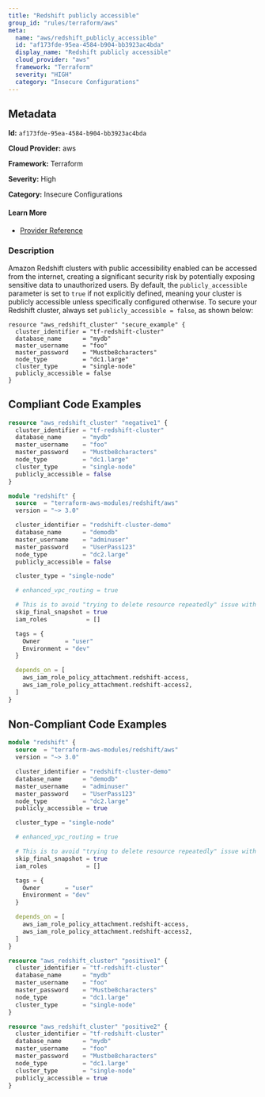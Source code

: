 ```yaml
---
title: "Redshift publicly accessible"
group_id: "rules/terraform/aws"
meta:
  name: "aws/redshift_publicly_accessible"
  id: "af173fde-95ea-4584-b904-bb3923ac4bda"
  display_name: "Redshift publicly accessible"
  cloud_provider: "aws"
  framework: "Terraform"
  severity: "HIGH"
  category: "Insecure Configurations"
---
```

## Metadata

**Id:** `af173fde-95ea-4584-b904-bb3923ac4bda`

**Cloud Provider:** aws

**Framework:** Terraform

**Severity:** High

**Category:** Insecure Configurations

#### Learn More

 - [Provider Reference](https://registry.terraform.io/providers/hashicorp/aws/latest/docs/resources/redshift_cluster)

### Description

 Amazon Redshift clusters with public accessibility enabled can be accessed from the internet, creating a significant security risk by potentially exposing sensitive data to unauthorized users. By default, the `publicly_accessible` parameter is set to `true` if not explicitly defined, meaning your cluster is publicly accessible unless specifically configured otherwise. To secure your Redshift cluster, always set `publicly_accessible = false`, as shown below:

```hcl
resource "aws_redshift_cluster" "secure_example" {
  cluster_identifier = "tf-redshift-cluster"
  database_name      = "mydb"
  master_username    = "foo"
  master_password    = "Mustbe8characters"
  node_type          = "dc1.large"
  cluster_type       = "single-node"
  publicly_accessible = false
}
```


## Compliant Code Examples
```terraform
resource "aws_redshift_cluster" "negative1" {
  cluster_identifier = "tf-redshift-cluster"
  database_name      = "mydb"
  master_username    = "foo"
  master_password    = "Mustbe8characters"
  node_type          = "dc1.large"
  cluster_type       = "single-node"
  publicly_accessible = false
}
```

```terraform
module "redshift" {
  source  = "terraform-aws-modules/redshift/aws"
  version = "~> 3.0"

  cluster_identifier = "redshift-cluster-demo"
  database_name      = "demodb"
  master_username    = "adminuser"
  master_password    = "UserPass123"
  node_type          = "dc2.large"
  publicly_accessible = false

  cluster_type = "single-node"

  # enhanced_vpc_routing = true

  # This is to avoid "trying to delete resource repeatedly" issue with this resource
  skip_final_snapshot = true
  iam_roles           = []

  tags = {
    Owner       = "user"
    Environment = "dev"
  }

  depends_on = [
    aws_iam_role_policy_attachment.redshift-access,
    aws_iam_role_policy_attachment.redshift-access2,
  ]
}
```
## Non-Compliant Code Examples
```terraform
module "redshift" {
  source  = "terraform-aws-modules/redshift/aws"
  version = "~> 3.0"

  cluster_identifier = "redshift-cluster-demo"
  database_name      = "demodb"
  master_username    = "adminuser"
  master_password    = "UserPass123"
  node_type          = "dc2.large"
  publicly_accessible = true

  cluster_type = "single-node"

  # enhanced_vpc_routing = true

  # This is to avoid "trying to delete resource repeatedly" issue with this resource
  skip_final_snapshot = true
  iam_roles           = []

  tags = {
    Owner       = "user"
    Environment = "dev"
  }

  depends_on = [
    aws_iam_role_policy_attachment.redshift-access,
    aws_iam_role_policy_attachment.redshift-access2,
  ]
}
```

```terraform
resource "aws_redshift_cluster" "positive1" {
  cluster_identifier = "tf-redshift-cluster"
  database_name      = "mydb"
  master_username    = "foo"
  master_password    = "Mustbe8characters"
  node_type          = "dc1.large"
  cluster_type       = "single-node"
}

resource "aws_redshift_cluster" "positive2" {
  cluster_identifier = "tf-redshift-cluster"
  database_name      = "mydb"
  master_username    = "foo"
  master_password    = "Mustbe8characters"
  node_type          = "dc1.large"
  cluster_type       = "single-node"
  publicly_accessible = true
}
```